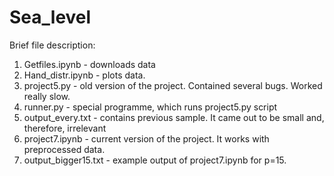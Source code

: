 # Sea_level
Brief file description:
1) Getfiles.ipynb - downloads data
2) Hand_distr.ipynb - plots data. 
3) project5.py - old version of the project. Contained several bugs. Worked really slow.
4) runner.py - special programme, which runs project5.py script
5) output_every.txt - contains previous sample. It came out to be small and, therefore, irrelevant
6) project7.ipynb - current version of the project. It works with preprocessed data.
7) output_bigger15.txt - example output of project7.ipynb for p=15.
